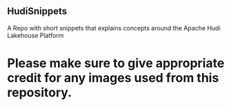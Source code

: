 ## HudiSnippets
A Repo with short snippets that explains concepts around the Apache Hudi Lakehouse Platform

# Please make sure to give appropriate credit for any images used from this repository.
